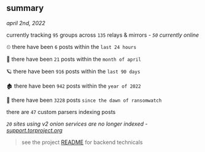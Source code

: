 
## summary
_april 2nd, 2022_

currently tracking `95` groups across `135` relays & mirrors - _`50` currently online_

⏲ there have been `6` posts within the `last 24 hours`

🦈 there have been `21` posts within the `month of april`

🪐 there have been `916` posts within the `last 90 days`

🏚 there have been `942` posts within the `year of 2022`

🦕 there have been `3228` posts `since the dawn of ransomwatch`

there are `47` custom parsers indexing posts

_`20` sites using v2 onion services are no longer indexed - [support.torproject.org](https://support.torproject.org/onionservices/v2-deprecation/)_

> see the project [README](https://github.com/thetanz/ransomwatch#ransomwatch--) for backend technicals
